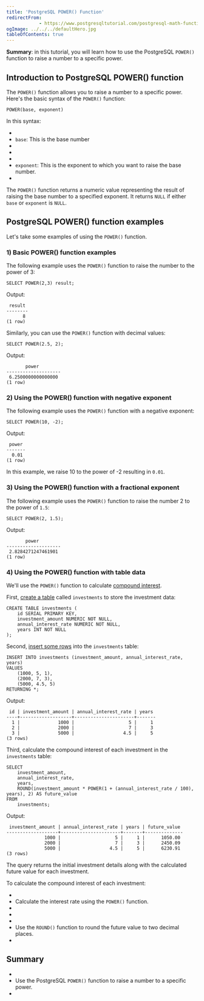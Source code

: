 ```yaml
---
title: 'PostgreSQL POWER() Function'
redirectFrom: 
            - https://www.postgresqltutorial.com/postgresql-math-functions/postgresql-power/
ogImage: ../../../defaultHero.jpg
tableOfContents: true
---
```

<!-- wp:paragraph -->

**Summary**: in this tutorial, you will learn how to use the PostgreSQL `POWER()` function to raise a number to a specific power.

<!-- /wp:paragraph -->

<!-- wp:heading -->

## Introduction to PostgreSQL POWER() function

<!-- /wp:heading -->

<!-- wp:paragraph -->

The `POWER()` function allows you to raise a number to a specific power. Here's the basic syntax of the `POWER()` function:

<!-- /wp:paragraph -->

<!-- wp:code {"language":"sql"} -->

```
POWER(base, exponent)
```

<!-- /wp:code -->

<!-- wp:paragraph -->

In this syntax:

<!-- /wp:paragraph -->

<!-- wp:list -->

- <!-- wp:list-item -->
- `base`: This is the base number
- <!-- /wp:list-item -->
-
- <!-- wp:list-item -->
- `exponent`: This is the exponent to which you want to raise the base number.
- <!-- /wp:list-item -->

<!-- /wp:list -->

<!-- wp:paragraph -->

The `POWER()` function returns a numeric value representing the result of raising the base number to a specified exponent. It returns `NULL` if either `base` or `exponent` is `NULL`.

<!-- /wp:paragraph -->

<!-- wp:heading -->

## PostgreSQL POWER() function examples

<!-- /wp:heading -->

<!-- wp:paragraph -->

Let's take some examples of using the `POWER()` function.

<!-- /wp:paragraph -->

<!-- wp:heading {"level":3} -->

### 1) Basic POWER() function examples

<!-- /wp:heading -->

<!-- wp:paragraph -->

The following example uses the `POWER()` function to raise the number to the power of 3:

<!-- /wp:paragraph -->

<!-- wp:code {"language":"sql"} -->

```
SELECT POWER(2,3) result;
```

<!-- /wp:code -->

<!-- wp:paragraph -->

Output:

<!-- /wp:paragraph -->

<!-- wp:code {"language":"sql"} -->

```
 result
--------
      8
(1 row)
```

<!-- /wp:code -->

<!-- wp:paragraph -->

Similarly, you can use the `POWER()` function with decimal values:

<!-- /wp:paragraph -->

<!-- wp:code {"language":"sql"} -->

```
SELECT POWER(2.5, 2);
```

<!-- /wp:code -->

<!-- wp:paragraph -->

Output:

<!-- /wp:paragraph -->

<!-- wp:code {"language":"sql"} -->

```
       power
--------------------
 6.2500000000000000
(1 row)
```

<!-- /wp:code -->

<!-- wp:heading {"level":3} -->

### 2) Using the POWER() function with negative exponent

<!-- /wp:heading -->

<!-- wp:paragraph -->

The following example uses the `POWER()` function with a negative exponent:

<!-- /wp:paragraph -->

<!-- wp:code {"language":"sql"} -->

```
SELECT POWER(10, -2);
```

<!-- /wp:code -->

<!-- wp:paragraph -->

Output:

<!-- /wp:paragraph -->

<!-- wp:code {"language":"sql"} -->

```
 power
-------
  0.01
(1 row)
```

<!-- /wp:code -->

<!-- wp:paragraph -->

In this example, we raise 10 to the power of -2 resulting in `0.01`.

<!-- /wp:paragraph -->

<!-- wp:heading {"level":3} -->

### 3) Using the POWER() function with a fractional exponent

<!-- /wp:heading -->

<!-- wp:paragraph -->

The following example uses the `POWER()` function to raise the number 2 to the power of `1.5`:

<!-- /wp:paragraph -->

<!-- wp:code {"language":"sql"} -->

```
SELECT POWER(2, 1.5);
```

<!-- /wp:code -->

<!-- wp:paragraph -->

Output:

<!-- /wp:paragraph -->

<!-- wp:code {"language":"sql"} -->

```
       power
--------------------
 2.8284271247461901
(1 row)
```

<!-- /wp:code -->

<!-- wp:heading {"level":3} -->

### 4) Using the POWER() function with table data

<!-- /wp:heading -->

<!-- wp:paragraph -->

We'll use the `POWER()` function to calculate [compound interest](https://en.wikipedia.org/wiki/Compound_interest).

<!-- /wp:paragraph -->

<!-- wp:paragraph -->

First, [create a table](https://www.postgresqltutorial.com/postgresql-tutorial/postgresql-create-table/) called `investments` to store the investment data:

<!-- /wp:paragraph -->

<!-- wp:code {"language":"sql"} -->

```
CREATE TABLE investments (
    id SERIAL PRIMARY KEY,
    investment_amount NUMERIC NOT NULL,
    annual_interest_rate NUMERIC NOT NULL,
    years INT NOT NULL
);
```

<!-- /wp:code -->

<!-- wp:paragraph -->

Second, [insert some rows](https://www.postgresqltutorial.com/postgresql-tutorial/postgresql-insert-multiple-rows/) into the `investments` table:

<!-- /wp:paragraph -->

<!-- wp:code {"language":"sql"} -->

```
INSERT INTO investments (investment_amount, annual_interest_rate, years)
VALUES
    (1000, 5, 1),
    (2000, 7, 3),
    (5000, 4.5, 5)
RETURNING *;
```

<!-- /wp:code -->

<!-- wp:paragraph -->

Output:

<!-- /wp:paragraph -->

<!-- wp:code {"language":"sql"} -->

```
 id | investment_amount | annual_interest_rate | years
----+-------------------+----------------------+-------
  1 |              1000 |                    5 |     1
  2 |              2000 |                    7 |     3
  3 |              5000 |                  4.5 |     5
(3 rows)
```

<!-- /wp:code -->

<!-- wp:paragraph -->

Third, calculate the compound interest of each investment in the `investments` table:

<!-- /wp:paragraph -->

<!-- wp:code {"language":"sql"} -->

```
SELECT
    investment_amount,
    annual_interest_rate,
    years,
    ROUND(investment_amount * POWER(1 + (annual_interest_rate / 100), years), 2) AS future_value
FROM
    investments;
```

<!-- /wp:code -->

<!-- wp:paragraph -->

Output:

<!-- /wp:paragraph -->

<!-- wp:code {"language":"sql"} -->

```
 investment_amount | annual_interest_rate | years | future_value
-------------------+----------------------+-------+--------------
              1000 |                    5 |     1 |      1050.00
              2000 |                    7 |     3 |      2450.09
              5000 |                  4.5 |     5 |      6230.91
(3 rows)
```

<!-- /wp:code -->

<!-- wp:paragraph -->

The query returns the initial investment details along with the calculated future value for each investment.

<!-- /wp:paragraph -->

<!-- wp:paragraph -->

To calculate the compound interest of each investment:

<!-- /wp:paragraph -->

<!-- wp:list -->

- <!-- wp:list-item -->
- Calculate the interest rate using the `POWER()` function.
- <!-- /wp:list-item -->
-
- <!-- wp:list-item -->
- Use the `ROUND()` function to round the future value to two decimal places.
- <!-- /wp:list-item -->

<!-- /wp:list -->

<!-- wp:heading -->

## Summary

<!-- /wp:heading -->

<!-- wp:list -->

- <!-- wp:list-item -->
- Use the PostgreSQL `POWER()` function to raise a number to a specific power.
- <!-- /wp:list-item -->

<!-- /wp:list -->
